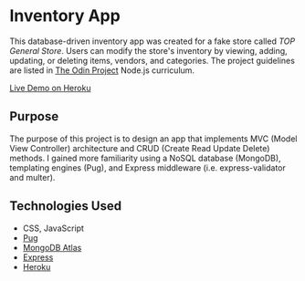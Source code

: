 # Inventory App
This database-driven inventory app was created for a fake store called _TOP General Store_.  Users can modify the store's inventory by viewing, adding, updating, or deleting items, vendors, and categories.  The project guidelines are listed in [The Odin Project](https://www.theodinproject.com/paths/full-stack-javascript/courses/nodejs/lessons/inventory-application) Node.js curriculum.

[Live Demo on Heroku](https://sheltered-depths-95037.herokuapp.com/)

## Purpose
The purpose of this project is to design an app that implements MVC (Model View Controller) architecture and CRUD (Create Read Update Delete) methods.  I gained more familiarity using a NoSQL database (MongoDB), templating engines (Pug), and Express middleware (i.e. express-validator and multer).

## Technologies Used
* CSS, JavaScript
* [Pug](https://pugjs.org/api/getting-started.html)
* [MongoDB Atlas](https://www.mongodb.com/cloud/atlas)
* [Express](https://expressjs.com/)
* [Heroku](https://www.heroku.com/)
